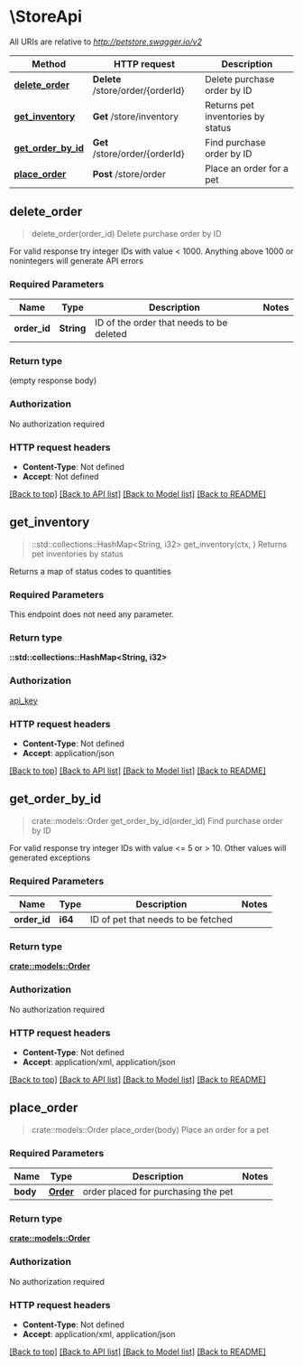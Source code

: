 # \StoreApi

All URIs are relative to *http://petstore.swagger.io/v2*

Method | HTTP request | Description
------------- | ------------- | -------------
[**delete_order**](StoreApi.md#delete_order) | **Delete** /store/order/{orderId} | Delete purchase order by ID
[**get_inventory**](StoreApi.md#get_inventory) | **Get** /store/inventory | Returns pet inventories by status
[**get_order_by_id**](StoreApi.md#get_order_by_id) | **Get** /store/order/{orderId} | Find purchase order by ID
[**place_order**](StoreApi.md#place_order) | **Post** /store/order | Place an order for a pet



## delete_order

> delete_order(order_id)
Delete purchase order by ID

For valid response try integer IDs with value < 1000. Anything above 1000 or nonintegers will generate API errors

### Required Parameters


Name | Type | Description  | Notes
------------- | ------------- | ------------- | -------------
  **order_id** | **String**| ID of the order that needs to be deleted | 

### Return type

 (empty response body)

### Authorization

No authorization required

### HTTP request headers

- **Content-Type**: Not defined
- **Accept**: Not defined

[[Back to top]](#) [[Back to API list]](../README.md#documentation-for-api-endpoints) [[Back to Model list]](../README.md#documentation-for-models) [[Back to README]](../README.md)


## get_inventory

> ::std::collections::HashMap<String, i32> get_inventory(ctx, )
Returns pet inventories by status

Returns a map of status codes to quantities

### Required Parameters

This endpoint does not need any parameter.

### Return type

**::std::collections::HashMap<String, i32>**

### Authorization

[api_key](../README.md#api_key)

### HTTP request headers

- **Content-Type**: Not defined
- **Accept**: application/json

[[Back to top]](#) [[Back to API list]](../README.md#documentation-for-api-endpoints) [[Back to Model list]](../README.md#documentation-for-models) [[Back to README]](../README.md)


## get_order_by_id

> crate::models::Order get_order_by_id(order_id)
Find purchase order by ID

For valid response try integer IDs with value <= 5 or > 10. Other values will generated exceptions

### Required Parameters


Name | Type | Description  | Notes
------------- | ------------- | ------------- | -------------
  **order_id** | **i64**| ID of pet that needs to be fetched | 

### Return type

[**crate::models::Order**](Order.md)

### Authorization

No authorization required

### HTTP request headers

- **Content-Type**: Not defined
- **Accept**: application/xml, application/json

[[Back to top]](#) [[Back to API list]](../README.md#documentation-for-api-endpoints) [[Back to Model list]](../README.md#documentation-for-models) [[Back to README]](../README.md)


## place_order

> crate::models::Order place_order(body)
Place an order for a pet

### Required Parameters


Name | Type | Description  | Notes
------------- | ------------- | ------------- | -------------
  **body** | [**Order**](Order.md)| order placed for purchasing the pet | 

### Return type

[**crate::models::Order**](Order.md)

### Authorization

No authorization required

### HTTP request headers

- **Content-Type**: Not defined
- **Accept**: application/xml, application/json

[[Back to top]](#) [[Back to API list]](../README.md#documentation-for-api-endpoints) [[Back to Model list]](../README.md#documentation-for-models) [[Back to README]](../README.md)

